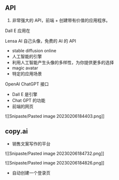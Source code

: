 ## API

1. 非常强大的 API，前端 + 创建带有价值的应用程序。

Dall E 应用在

Lensa AI 自己头像，免费的 AI 的 API

- stable diffusion online
- 人工智能的引擎
- 利用人工智能产生头像的多样性，为你提供更多的选择
- magic avatar
- 特定的应用场景

OpenAI ChatGPT 接口

- Dall E 是引擎
- Chat GPT 的功能
- 前端的网页

![[Snipaste/Pasted image 20230206184403.png]]

## copy.ai

- 销售文案写作的平台

![[Snipaste/Pasted image 20230206184732.png]]

![[Snipaste/Pasted image 20230206184826.png]]

- 自动创建一个登录页
